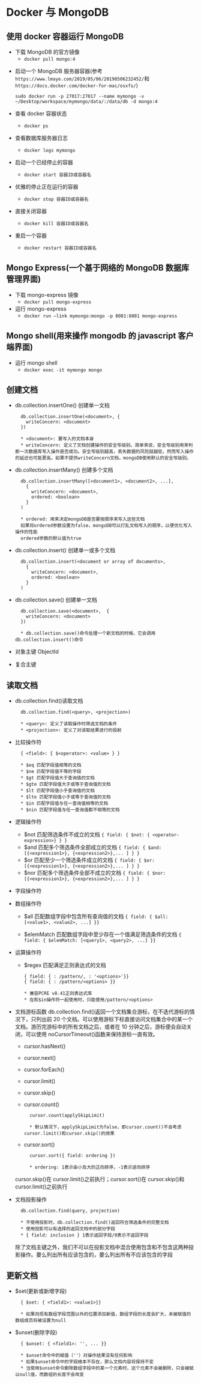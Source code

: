 # Docker 与 MongoDB

## 使用 docker 容器运行 MongoDB

- 下载 MongoDB 的官方镜像
  - `docker pull mongo:4`

* 启动一个 MongoDB 服务器容器(参考`https://www.lmaye.com/2019/05/06/20190506232452/`和`https://docs.docker.com/docker-for-mac/osxfs/`)

  ```
  sudo docker run -p 27017:27017 --name mymongo -v ~/Desktop/workspace/mymongo/data/:/data/db -d mongo:4
  ```

* 查看 docker 容器状态
  - `docker ps`
* 查看数据库服务器日志
  - `docker logs mymongo`
* 启动一个已经停止的容器
  - `docker start 容器ID或容器名`
* 优雅的停止正在运行的容器
  - `docker stop 容器ID或容器名`
* 直接关闭容器
  - `docker kill 容器ID或容器名`
* 重启一个容器
  - `docker restart 容器ID或容器名`

## Mongo Express(一个基于网络的 MongoDB 数据库管理界面)

- 下载 mongo-express 镜像
  - `docker pull mongo-express`
- 运行 mongo-express
  - `docker run —link mymongo:mongo -p 8081:8081 mongo-express`

## Mongo shell(用来操作 mongodb 的 javascript 客户端界面)

- 运行 mongo shell
  - `docker exec -it mymongo mongo`

## 创建文档

- db.collection.insertOne() 创建单一文档

  ```
    db.collection.insertOne(<document>, {
      writeConcern: <document>
    })

    * <document>: 要写入的文档本身
    * writeConcern: 定义了文档创建操作的安全写级别。简单来说，安全写级别用来判断一次数据库写入操作是否成功。安全写级别越高，丢失数据的风险就越低，然而写入操作的延迟也可能更高。如果不提供writeConcern文档，mongoDB使用默认的安全写级别。
  ```

- db.collection.insertMany() 创建多个文档

  ```
    db.collection.insertMany([<document1>, <document2>, ...],
      {
        writeConcern: <document>,
        ordered: <boolean>
      }
    )

    * ordered: 用来决定mongoDB是否要按顺序来写入这些文档
    如果将ordered参数设置为false，mongoDB可以打乱文档写入的顺序，以便优化写入操作的性能
    ordered参数的默认值为true
  ```

- db.collection.insert() 创建单一或多个文档

  ```
    db.collection.insert(<document or array of documents>,
      {
        writeConcern: <document>,
        ordered: <boolean>
      }
    )
  ```

- db.collection.save() 创建单一文档

  ```
    db.collection.save(<document>,  {
      writeConcern: <document>
    })

    * db.collection.save()命令处理一个新文档的时候，它会调用db.collection.insert()命令
  ```

- 对象主键 ObjectId
- 复合主键

## 读取文档

- db.collection.find()读取文档

  ```
    db.collection.find(<query>, <projection>)

    * <query>: 定义了读取操作时筛选文档的条件
    * <projection>: 定义了对读取结果进行的投射
  ```

- 比较操作符

  ```
    { <field>: { $<operator>: <value> } }

    * $eq 匹配字段值相等的文档
    * $ne 匹配字段值不等的字段
    * $gt 匹配字段值大于查询值的文档
    * $gte 匹配字段值大于或等于查询值的文档
    * $lt 匹配字段值小于查询值的文档
    * $lte 匹配字段值小于或等于查询值的文档
    * $in 匹配字段值与任一查询值相等的文档
    * $nin 匹配字段值与任一查询值都不相等的文档
  ```

- 逻辑操作符

  - \$not 匹配筛选条件不成立的文档
    `{ field: { $not: { <operator-expression>} } }`
  - \$and 匹配多个筛选条件全部成立的文档
    `{ field: { $and: [{<expression1>}, {<expression2>},... ] } }`
  - \$or 匹配至少一个筛选条件成立的文档
    `{ field: { $or: [{<expression1>}, {<expression2>},... ] } }`
  - \$nor 匹配多个筛选条件全部不成立的文档
    `{ field: { $nor: [{<expression1>}, {<expression2>},... ] } }`

* 字段操作符
* 数组操作符

  - \$all 匹配数组字段中包含所有查询值的文档
    `{ field: { $all: [<value1>, <value2>, ...] }}`

  - \$elemMatch 匹配数组字段中至少存在一个值满足筛选条件的文档
    `{ field: { $elemMatch: [<query1>, <query2>, ...] }}`

- 运算操作符

  - \$regex 匹配满足正则表达式的文档

    ```
    { field: { : /pattern/, : '<options>'}}
    { field: { : /pattern/<options> }}

    * 兼容PCRE v8.41正则表达式库
    * 在和$in操作符一起使用时，只能使用/pattern/<options>
    ```

- 文档游标函数
  db.collection.find()返回一个文档集合游标，在不迭代游标的情况下，只列出前 20 个文档。可以使用游标下标直接访问文档集合中的某一个文档。游历完游标中的所有文档之后，或者在 10 分钟之后，游标便会自动关闭，可以使用 noCursorTimeout()函数来保持游标一直有效。

  - cursor.hasNext()
  - cursor.next()
  - cursor.forEach()
  - cursor.limit()
  - cursor.skip()
  - cursor.count()

    ```
      cursor.count(applySkipLimit)

      * 默认情况下，applySkipLimit为false，即cursor.count()不会考虑cursor.limit()和cursor.skip()的效果
    ```

  - cursor.sort()

    ```
      cursor.sort({ field: ordering })

      * ordering: 1表示由小及大的正向排序，-1表示逆向排序

    ```

  cursor.skip()在 cursor.limit()之前执行；cursor.sort()在 cursor.skip()和 cursor.limit()之前执行

- 文档投影操作

  ```
    db.collection.find(query, projection)

    * 不使用投影时，db.collection.find()返回符合筛选条件的完整文档
    * 使用投影可以有选择的返回文档中的部分字段
    * { field: inclusion } 1表示返回字段/0表示不返回字段

  ```

  除了文档主键之外，我们不可以在投影文档中混合使用包含和不包含这两种投影操作。要么列出所有应该包含的，要么列出所有不应该包含的字段

## 更新文档

- \$set(更新或新增字段)

  ```
    { $set: { <field1>: <value1>}}

    * 如果向现有数组字段范围以外的位置添加新值，数组字段的长度会扩大，未被赋值的数组成员将被设置为null
  ```

* \$unset(删除字段)

  ```
    { $unset: { <field1>: '', ... }}

    * $unset命令中的赋值（''）对操作结果没有任何影响
    * 如果$unset命令中的字段根本不存在，那么文档内容将保持不变
    * 当使用$unset命令删除数组字段中的某一个元素时，这个元素不会被删除，只会被赋以null值，而数组的长度不会改变
  ```
